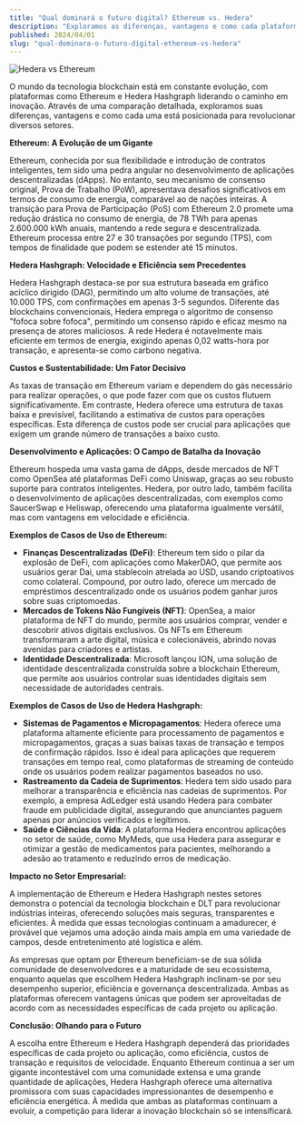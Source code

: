 ```yaml
---
title: "Qual dominará o futuro digital? Ethereum vs. Hedera"
description: "Exploramos as diferenças, vantagens e como cada plataforma se posiciona para revolucionar diversos setores através de uma comparação detalhada entre Ethereum e Hedera Hashgraph."
published: 2024/04/01
slug: "qual-dominara-o-futuro-digital-ethereum-vs-hedera"
---
```


![Hedera vs Ethereum](https://media.licdn.com/dms/image/D4D12AQGG0XU-0olyxA/article-cover_image-shrink_600_2000/0/1712001471186?e=1717632000&v=beta&t=pXsDdSXtAMBTxfeZBt8tZ7VMJiYUS1ktFegGCfH6E14)

O mundo da tecnologia blockchain está em constante evolução, com plataformas como Ethereum e Hedera Hashgraph liderando o caminho em inovação. Através de uma comparação detalhada, exploramos suas diferenças, vantagens e como cada uma está posicionada para revolucionar diversos setores.

**Ethereum: A Evolução de um Gigante**

Ethereum, conhecida por sua flexibilidade e introdução de contratos inteligentes, tem sido uma pedra angular no desenvolvimento de aplicações descentralizadas (dApps). No entanto, seu mecanismo de consenso original, Prova de Trabalho (PoW), apresentava desafios significativos em termos de consumo de energia, comparável ao de nações inteiras. A transição para Prova de Participação (PoS) com Ethereum 2.0 promete uma redução drástica no consumo de energia, de 78 TWh para apenas 2.600.000 kWh anuais, mantendo a rede segura e descentralizada. Ethereum processa entre 27 e 30 transações por segundo (TPS), com tempos de finalidade que podem se estender até 15 minutos.

**Hedera Hashgraph: Velocidade e Eficiência sem Precedentes**

Hedera Hashgraph destaca-se por sua estrutura baseada em gráfico acíclico dirigido (DAG), permitindo um alto volume de transações, até 10.000 TPS, com confirmações em apenas 3-5 segundos. Diferente das blockchains convencionais, Hedera emprega o algoritmo de consenso "fofoca sobre fofoca", permitindo um consenso rápido e eficaz mesmo na presença de atores maliciosos. A rede Hedera é notavelmente mais eficiente em termos de energia, exigindo apenas 0,02 watts-hora por transação, e apresenta-se como carbono negativa.

**Custos e Sustentabilidade: Um Fator Decisivo**

As taxas de transação em Ethereum variam e dependem do gás necessário para realizar operações, o que pode fazer com que os custos flutuem significativamente. Em contraste, Hedera oferece uma estrutura de taxas baixa e previsível, facilitando a estimativa de custos para operações específicas. Esta diferença de custos pode ser crucial para aplicações que exigem um grande número de transações a baixo custo.

**Desenvolvimento e Aplicações: O Campo de Batalha da Inovação**

Ethereum hospeda uma vasta gama de dApps, desde mercados de NFT como OpenSea até plataformas DeFi como Uniswap, graças ao seu robusto suporte para contratos inteligentes. Hedera, por outro lado, também facilita o desenvolvimento de aplicações descentralizadas, com exemplos como SaucerSwap e Heliswap, oferecendo uma plataforma igualmente versátil, mas com vantagens em velocidade e eficiência.

**Exemplos de Casos de Uso de Ethereum:**

- **Finanças Descentralizadas (DeFi)**: Ethereum tem sido o pilar da explosão de DeFi, com aplicações como MakerDAO, que permite aos usuários gerar Dai, uma stablecoin atrelada ao USD, usando criptoativos como colateral. Compound, por outro lado, oferece um mercado de empréstimos descentralizado onde os usuários podem ganhar juros sobre suas criptomoedas.
- **Mercados de Tokens Não Fungíveis (NFT)**: OpenSea, a maior plataforma de NFT do mundo, permite aos usuários comprar, vender e descobrir ativos digitais exclusivos. Os NFTs em Ethereum transformaram a arte digital, música e colecionáveis, abrindo novas avenidas para criadores e artistas.
- **Identidade Descentralizada**: Microsoft lançou ION, uma solução de identidade descentralizada construída sobre a blockchain Ethereum, que permite aos usuários controlar suas identidades digitais sem necessidade de autoridades centrais.

**Exemplos de Casos de Uso de Hedera Hashgraph:**

- **Sistemas de Pagamentos e Micropagamentos**: Hedera oferece uma plataforma altamente eficiente para processamento de pagamentos e micropagamentos, graças a suas baixas taxas de transação e tempos de confirmação rápidos. Isso é ideal para aplicações que requerem transações em tempo real, como plataformas de streaming de conteúdo onde os usuários podem realizar pagamentos baseados no uso.
- **Rastreamento da Cadeia de Suprimentos**: Hedera tem sido usado para melhorar a transparência e eficiência nas cadeias de suprimentos. Por exemplo, a empresa AdLedger está usando Hedera para combater fraude em publicidade digital, assegurando que anunciantes paguem apenas por anúncios verificados e legítimos.
- **Saúde e Ciências da Vida**: A plataforma Hedera encontrou aplicações no setor de saúde, como MyMeds, que usa Hedera para assegurar e otimizar a gestão de medicamentos para pacientes, melhorando a adesão ao tratamento e reduzindo erros de medicação.

**Impacto no Setor Empresarial:**

A implementação de Ethereum e Hedera Hashgraph nestes setores demonstra o potencial da tecnologia blockchain e DLT para revolucionar indústrias inteiras, oferecendo soluções mais seguras, transparentes e eficientes. À medida que essas tecnologias continuam a amadurecer, é provável que vejamos uma adoção ainda mais ampla em uma variedade de campos, desde entretenimento até logística e além.

As empresas que optam por Ethereum beneficiam-se de sua sólida comunidade de desenvolvedores e a maturidade de seu ecossistema, enquanto aquelas que escolhem Hedera Hashgraph inclinam-se por seu desempenho superior, eficiência e governança descentralizada. Ambas as plataformas oferecem vantagens únicas que podem ser aproveitadas de acordo com as necessidades específicas de cada projeto ou aplicação.

**Conclusão: Olhando para o Futuro**

A escolha entre Ethereum e Hedera Hashgraph dependerá das prioridades específicas de cada projeto ou aplicação, como eficiência, custos de transação e requisitos de velocidade. Enquanto Ethereum continua a ser um gigante incontestável com uma comunidade extensa e uma grande quantidade de aplicações, Hedera Hashgraph oferece uma alternativa promissora com suas capacidades impressionantes de desempenho e eficiência energética. À medida que ambas as plataformas continuam a evoluir, a competição para liderar a inovação blockchain só se intensificará.
